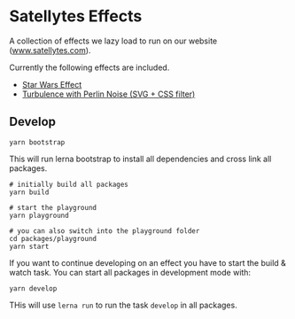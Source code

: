 # Satellytes Effects
A collection of effects we lazy load
to run on our website (www.satellytes.com).

Currently the following effects are included.

+ [Star Wars Effect](packages/effects/effect-star-wars)
+ [Turbulence with Perlin Noise (SVG + CSS filter)](packages/effect-svg-perlin-noise)

## Develop

```
yarn bootstrap
```

This will run lerna bootstrap to install all dependencies and cross link all packages.

```
# initially build all packages
yarn build

# start the playground
yarn playground

# you can also switch into the playground folder
cd packages/playground
yarn start
```

If you want to continue developing on an effect you have to start the build & watch task.
You can start all packages in development mode with:

```
yarn develop
```

THis will use `lerna run` to run the task `develop` in all packages.